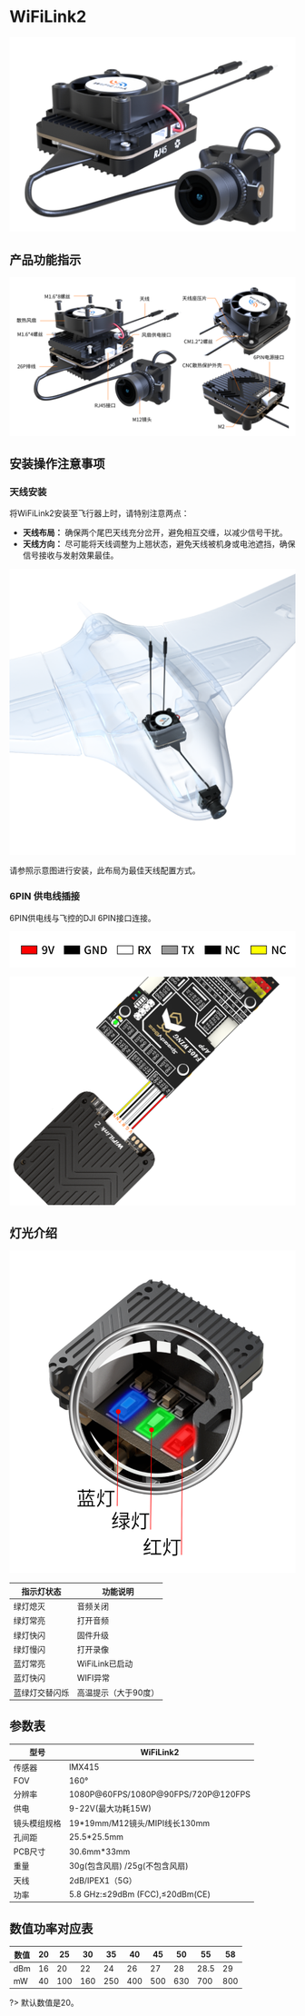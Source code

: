 # WiFiLink2

![1](image/1.png ':size=70%')

## 产品功能指示

![2](image/2.png)

## 安装操作注意事项

### 天线安装

将WiFiLink2安装至飞行器上时，请特别注意两点：

- **天线布局：** 确保两个尾巴天线充分岔开，避免相互交缠，以减少信号干扰。
- **天线方向：** 尽可能将天线调整为上翘状态，避免天线被机身或电池遮挡，确保信号接收与发射效果最佳。

![3](image/3.png ':size=60%')

请参照示意图进行安装，此布局为最佳天线配置方式。

### 6PIN 供电线插接

6PIN供电线与飞控的DJI 6PIN接口连接。

![4](image/4.png)

![5](image/5.png ':size=70%')

## 灯光介绍

![6](image/6.png ':size=50%')

| **指示灯状态** | **功能说明** |
|----------------|--------------|
|绿灯熄灭|音频关闭|
|绿灯常亮|打开音频|
|绿灯快闪|固件升级|
|绿灯慢闪|打开录像|
|蓝灯常亮|WiFiLink已启动|
|蓝灯快闪|WIFI异常|
|蓝绿灯交替闪烁|高温提示（大于90度）|

## 参数表

| **型号** | **WiFiLink2** |
|----------------|--------------|
|传感器|IMX415|
|FOV|160°|
|分辨率|1080P@60FPS/1080P@90FPS/720P@120FPS|
|供电|9-22V(最大功耗15W)|
|镜头模组规格|19*19mm/M12镜头/MIPI线长130mm|
|孔间距|25.5*25.5mm|
|PCB尺寸|30.6mm*33mm|
|重量|30g(包含风扇) /25g(不包含风扇) |
|天线|2dB/IPEX1（5G）|
|功率|5.8 GHz:≤29dBm (FCC),≤20dBm(CE)|

## 数值功率对应表

|数值|20  |25   |30   |35   |40   |45   |50   |55   |58|
|-----|-----|-----|-----|-----|-----|-----|-----|-----|-----|
|dBm|16  |20   |22   |24   |26   |27   |28   |28.5   |29|
|mW|40  |100   |160   |250   |400   |500   |630   |700   |800|

?> 默认数值是20。
